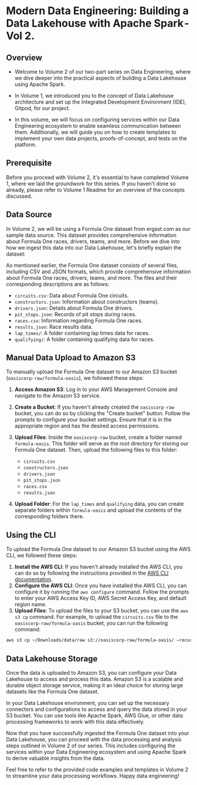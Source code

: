 # Modern Data Engineering: Building a Data Lakehouse with Apache Spark - Vol 2.

## Overview

- Welcome to Volume 2 of our two-part series on Data Engineering, where we dive deeper into the practical aspects of building a Data Lakehouse using Apache Spark. 

- In Volume 1, we introduced you to the concept of Data Lakehouse architecture and set up the Integrated Development Environment (IDE), Gitpod, for our project. 

- In this volume, we will focus on configuring services within our Data Engineering ecosystem to enable seamless communication between them. Additionally, we will guide you on how to create templates to implement your own data projects, proofs-of-concept, and tests on the platform.


## Prerequisite
Before you proceed with Volume 2, it's essential to have completed Volume 1, where we laid the groundwork for this series. If you haven't done so already, please refer to Volume 1 Readme for an overview of the concepts discussed.

## Data Source

In Volume 2, we will be using a Formula One dataset from ergast.com as our sample data source. This dataset provides comprehensive information about Formula One races, drivers, teams, and more. Before we dive into how we ingest this data into our Data Lakehouse, let's briefly explain the dataset:

As mentioned earlier, the Formula One dataset consists of several files, including CSV and JSON formats, which provide comprehensive information about Formula One races, drivers, teams, and more. The files and their corresponding descriptions are as follows:

- `circuits.csv`: Data about Formula One circuits.
- `constructors.json`: Information about constructors (teams).
- `drivers.json`: Details about Formula One drivers.
- `pit_stops.json`: Records of pit stops during races.
- `races.csv`: Information regarding Formula One races.
- `results.json`: Race results data.
- `lap_times/`: A folder containing lap times data for races.
- `qualifying/`: A folder containing qualifying data for races.

## Manual Data Upload to Amazon S3

To manually upload the Formula One dataset to our Amazon S3 bucket (`oasiscorp-raw/formula-oasis`), we followed these steps:

1. **Access Amazon S3**: Log in to your AWS Management Console and navigate to the Amazon S3 service.

2. **Create a Bucket**: If you haven't already created the `oasiscorp-raw` bucket, you can do so by clicking the "Create bucket" button. Follow the prompts to configure your bucket settings. Ensure that it is in the appropriate region and has the desired access permissions.

3. **Upload Files**: Inside the `oasiscorp-raw` bucket, create a folder named `formula-oasis`. This folder will serve as the root directory for storing our Formula One dataset. Then, upload the following files to this folder:
   - `circuits.csv`
   - `constructors.json`
   - `drivers.json`
   - `pit_stops.json`
   - `races.csv`
   - `results.json`

4. **Upload Folder**: For the `lap_times` and `qualifying` data, you can create separate folders within `formula-oasis` and upload the contents of the corresponding folders there.


## Using the CLI 

To upload the Formula One dataset to our Amazon S3 bucket using the AWS CLI, we followed these steps:

1. **Install the AWS CLI**: If you haven't already installed the AWS CLI, you can do so by following the instructions provided in the [AWS CLI documentation](https://docs.aws.amazon.com/cli/latest/userguide/install-cliv2.html).
2. **Configure the AWS CLI**: Once you have installed the AWS CLI, you can configure it by running the `aws configure` command. Follow the prompts to enter your AWS Access Key ID, AWS Secret Access Key, and default region name. 
3. **Upload Files**: To upload the files to your S3 bucket, you can use the `aws s3 cp` command. For example, to upload the `circuits.csv` file to the `oasiscorp-raw/formula-oasis` bucket, you can run the following command:

```bash
aws s3 cp ~/Downloads/data/raw s3://oasiscorp-raw/formula-oasis/ –recursive
```


## Data Lakehouse Storage

Once the data is uploaded to Amazon S3, you can configure your Data Lakehouse to access and process this data. Amazon S3 is a scalable and durable object storage service, making it an ideal choice for storing large datasets like the Formula One dataset.

In your Data Lakehouse environment, you can set up the necessary connectors and configurations to access and query the data stored in your S3 bucket. You can use tools like Apache Spark, AWS Glue, or other data processing frameworks to work with this data effectively.

Now that you have successfully ingested the Formula One dataset into your Data Lakehouse, you can proceed with the data processing and analysis steps outlined in Volume 2 of our series. This includes configuring the services within your Data Engineering ecosystem and using Apache Spark to derive valuable insights from the data.

Feel free to refer to the provided code examples and templates in Volume 2 to streamline your data processing workflows. Happy data engineering!
